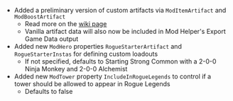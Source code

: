 - Added a preliminary version of custom artifacts via `ModItemArtifact` and `ModBoostArtifact`
  - Read more on the [wiki page](https://gurrenm3.github.io/BTD-Mod-Helper/wiki/Making-a-Custom-Artifact)
  - Vanilla artifact data will also now be included in Mod Helper's Export Game Data output
- Added new `ModHero` properties `RogueStarterArtifact` and `RogueStarterInstas` for defining custom loadouts
  - If not specified, defaults to Starting Strong Common with a 2-0-0 Ninja Monkey and 2-0-0 Alchemist
- Added new `ModTower` property `IncludeInRogueLegends` to control if a tower should be allowed to appear in Rogue Legends
  - Defaults to false